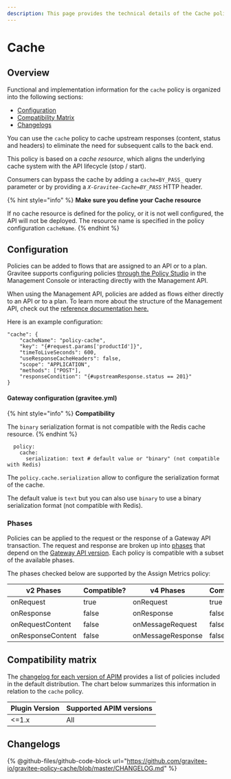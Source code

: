 ```yaml
---
description: This page provides the technical details of the Cache policy
---
```


# Cache

## Overview

Functional and implementation information for the `cache` policy is organized into the following sections:

* [Configuration](cache.md#configuration)
* [Compatibility Matrix](cache.md#compatibility-matrix)
* [Changelogs](cache.md#changelogs)

You can use the `cache` policy to cache upstream responses (content, status and headers) to eliminate the need for subsequent calls to the back end.

This policy is based on a _cache resource_, which aligns the underlying cache system with the API lifecycle (stop / start).

Consumers can bypass the cache by adding a `cache=BY_PASS_` query parameter or by providing a _`X-Gravitee-Cache=BY_PASS`_ HTTP header.

{% hint style="info" %}
**Make sure you define your Cache resource**

If no cache resource is defined for the policy, or it is not well configured, the API will not be deployed. The resource name is specified in the policy configuration `cacheName`.
{% endhint %}

## Configuration

Policies can be added to flows that are assigned to an API or to a plan. Gravitee supports configuring policies [through the Policy Studio](../../guides/policy-design/) in the Management Console or interacting directly with the Management API.

When using the Management API, policies are added as flows either directly to an API or to a plan. To learn more about the structure of the Management API, check out the [reference documentation here.](../management-api-reference/)

Here is an example configuration:

```
"cache": {
    "cacheName": "policy-cache",
    "key": "{#request.params['productId']}",
    "timeToLiveSeconds": 600,
    "useResponseCacheHeaders": false,
    "scope": "APPLICATION",
    "methods": ["POST"],
    "responseCondition": "{#upstreamResponse.status == 201}"
}
```

#### Gateway configuration (gravitee.yml)

{% hint style="info" %}
**Compatibility**

The `binary` serialization format is not compatible with the Redis cache resource.
{% endhint %}

```
  policy:
    cache:
      serialization: text # default value or "binary" (not compatible with Redis)
```

The `policy.cache.serialization` allow to configure the serialization format of the cache.

The default value is `text` but you can also use `binary` to use a binary serialization format (not compatible with Redis).

### Phases

Policies can be applied to the request or the response of a Gateway API transaction. The request and response are broken up into [phases](broken-reference/) that depend on the [Gateway API version](../../overview/gravitee-api-definitions-and-execution-engines.md). Each policy is compatible with a subset of the available phases.

The phases checked below are supported by the Assign Metrics policy:

<table data-full-width="false"><thead><tr><th width="202">v2 Phases</th><th width="139" data-type="checkbox">Compatible?</th><th width="198">v4 Phases</th><th data-type="checkbox">Compatible?</th></tr></thead><tbody><tr><td>onRequest</td><td>true</td><td>onRequest</td><td>true</td></tr><tr><td>onResponse</td><td>false</td><td>onResponse</td><td>false</td></tr><tr><td>onRequestContent</td><td>false</td><td>onMessageRequest</td><td>false</td></tr><tr><td>onResponseContent</td><td>false</td><td>onMessageResponse</td><td>false</td></tr></tbody></table>

## Compatibility matrix

The [changelog for each version of APIM](../../releases-and-changelogs/changelogs/) provides a list of policies included in the default distribution. The chart below summarizes this information in relation to the `cache` policy.

<table data-full-width="false"><thead><tr><th>Plugin Version</th><th>Supported APIM versions</th></tr></thead><tbody><tr><td>&#x3C;=1.x</td><td>All</td></tr></tbody></table>

## Changelogs

{% @github-files/github-code-block url="https://github.com/gravitee-io/gravitee-policy-cache/blob/master/CHANGELOG.md" %}
